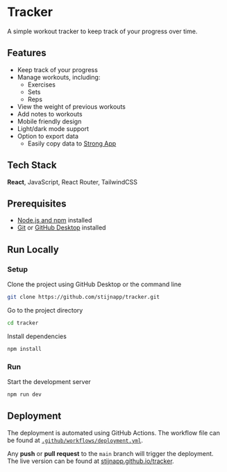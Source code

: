 
# Tracker

A simple workout tracker to keep track of your progress over time.


## Features

- Keep track of your progress
- Manage workouts, including:
  - Exercises
  - Sets
  - Reps
- View the weight of previous workouts
- Add notes to workouts
- Mobile friendly design
- Light/dark mode support
- Option to export data
  - Easily copy data to [Strong App](https://strong.app)


## Tech Stack

**React**, JavaScript, React Router, TailwindCSS


## Prerequisites

- [Node.js and npm](https://nodejs.org/) installed
- [Git](https://git-scm.com/) or [GitHub Desktop](https://desktop.github.com/) installed


## Run Locally

### Setup

Clone the project using GitHub Desktop or the command line

```bash
git clone https://github.com/stijnapp/tracker.git
```

Go to the project directory

```bash
cd tracker
```

Install dependencies

```bash
npm install
```

### Run

Start the development server

```bash
npm run dev
```


<!-- ## Running Tests

To run tests, run the following command

```bash
  npm run test
``` -->


## Deployment

The deployment is automated using GitHub Actions. The workflow file can be found at [`.github/workflows/deployment.yml`](.github/workflows/deployment.yml).


Any **push** or **pull request** to the `main` branch will trigger the deployment. The live version can be found at [stijnapp.github.io/tracker](https://stijnapp.github.io/tracker/).
